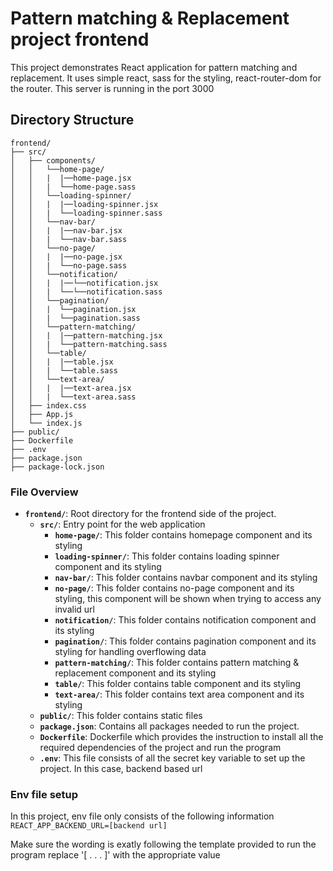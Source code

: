 # Pattern matching & Replacement project frontend

This project demonstrates React application for pattern matching and replacement. It uses simple react, sass for the styling, react-router-dom for the router. This server is running in the port 3000

## Directory Structure

`frontend/`<br>
`├── src/`<br>
`│   ├── components/`<br>
`│   │   └──home-page/`<br>
`│   │   |  |──home-page.jsx`<br>
`│   │   |  └──home-page.sass`<br>
`│   │   └──loading-spinner/`<br>
`│   │   |  |──loading-spinner.jsx`<br>
`│   │   |  └──loading-spinner.sass`<br>
`│   │   └──nav-bar/`<br>
`│   │   |  |──nav-bar.jsx`<br>
`│   │   |  └──nav-bar.sass`<br>
`│   │   └──no-page/`<br>
`│   │   |  |──no-page.jsx`<br>
`│   │   |  └──no-page.sass`<br>
`│   │   └──notification/`<br>
`│   │   |  |──└──notification.jsx`<br>
`│   │   |  └──└──notification.sass`<br>
`│   │   └──pagination/`<br>
`│   │   |  └──pagination.jsx`<br>
`│   │   |  └──pagination.sass`<br>
`│   │   └──pattern-matching/`<br>
`│   │   |  |──pattern-matching.jsx`<br>
`│   │   |  └──pattern-matching.sass`<br>
`│   │   └──table/`<br>
`│   │   |  |──table.jsx`<br>
`│   │   |  └──table.sass`<br>
`│   │   └──text-area/`<br>
`│   │   |  |──text-area.jsx`<br>
`│   │   |  └──text-area.sass`<br>
`│   ├── index.css`<br>
`│   ├── App.js`<br>
`│   └── index.js`<br>
`├── public/`<br>
`├── Dockerfile`<br>
`├── .env`<br>
`├── package.json`<br>
`├── package-lock.json`<br>

### File Overview

- **`frontend/`**: Root directory for the frontend side of the project.
  - **`src/`**: Entry point for the web application
    - **`home-page/`**: This folder contains homepage component and its styling
    - **`loading-spinner/`**: This folder contains loading spinner component and its styling
    - **`nav-bar/`**: This folder contains navbar component and its styling
    - **`no-page/`**: This folder contains no-page component and its styling, this component will be shown when trying to access any invalid url
    - **`notification/`**: This folder contains notification component and its styling
    - **`pagination/`**: This folder contains pagination component and its styling for handling overflowing data
    - **`pattern-matching/`**: This folder contains pattern matching & replacement component and its styling
    - **`table/`**: This folder contains table component and its styling
    - **`text-area/`**: This folder contains text area component and its styling
  - **`public/`**: This folder contains static files
  - **`package.json`**: Contains all packages needed to run the project.
  - **`Dockerfile`**: Dockerfile which provides the instruction to install all the required dependencies of the project and run the program
  - **`.env`**: This file consists of all the secret key variable to set up the project. In this case, backend based url

### Env file setup
In this project, env file only consists of the following information
`REACT_APP_BACKEND_URL=[backend url]`<br>

Make sure the wording is exatly following the template provided to run the program
replace '[ . . . ]' with the appropriate value

